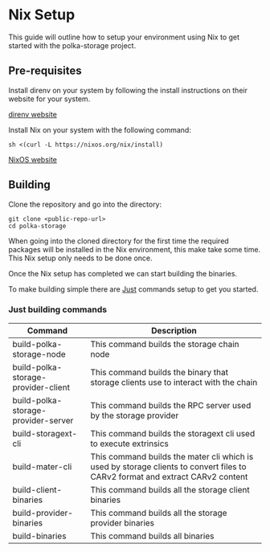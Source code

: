 # Nix Setup

This guide will outline how to setup your environment using Nix to get started with the polka-storage project.

## Pre-requisites

Install direnv on your system by following the install instructions on their website for your system.

[direnv website](https://direnv.net/docs/installation.html)

Install Nix on your system with the following command:

`sh <(curl -L https://nixos.org/nix/install)`

[NixOS website](https://nixos.org/download/)

## Building

Clone the repository and go into the directory:

```shell
git clone <public-repo-url>
cd polka-storage
```

When going into the cloned directory for the first time the required packages will be installed in the Nix environment, this make take some time.
This Nix setup only needs to be done once.

Once the Nix setup has completed we can start building the binaries.

To make building simple there are [Just](https://github.com/casey/just) commands setup to get you started.

### Just building commands

| Command                             | Description                                                                                                                   |
| ----------------------------------- | ----------------------------------------------------------------------------------------------------------------------------- |
| build-polka-storage-node            | This command builds the storage chain node                                                                                    |
| build-polka-storage-provider-client | This command builds the binary that storage clients use to interact with the chain                                            |
| build-polka-storage-provider-server | This command builds the RPC server used by the storage provider                                                               |
| build-storagext-cli                 | This command builds the storagext cli used to execute extrinsics                                                              |
| build-mater-cli                     | This command builds the mater cli which is used by storage clients to convert files to CARv2 format and extract CARv2 content |
| build-client-binaries               | This command builds all the storage client binaries                                                                           |
| build-provider-binaries             | This command builds all the storage provider binaries                                                                         |
| build-binaries                      | This command builds all binaries                                                                                              |
